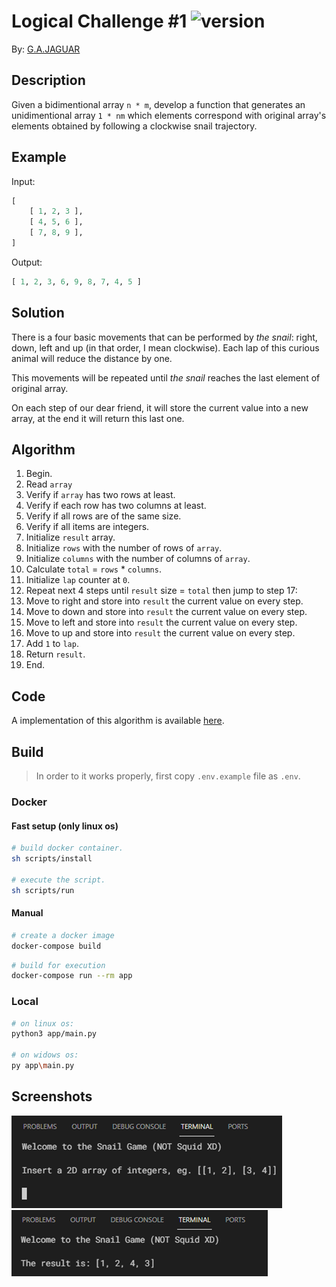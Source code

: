 # Logical Challenge #1 ![version](https://img.shields.io/github/v/tag/gajaguar/logical-challenge-1?label=version&logo=github)

By: [G.A.JAGUAR](https://github.com/gajaguar)

## Description

Given a bidimentional array `n * m`, develop a function that generates an
unidimentional array `1 * nm` which elements correspond with original array's
elements obtained by following a clockwise snail trajectory.

## Example

Input:

```python
[
    [ 1, 2, 3 ],
    [ 4, 5, 6 ],
    [ 7, 8, 9 ],
]
```

Output:

```python
[ 1, 2, 3, 6, 9, 8, 7, 4, 5 ]
```

## Solution

There is a four basic movements that can be performed by _the snail_: right,
down, left and up (in that order, I mean clockwise). Each lap of this curious
animal will reduce the distance by one.

This movements will be repeated until _the snail_ reaches the last element of
original array.

On each step of our dear friend, it will store the current value into a new
array, at the end it will return this last one.

## Algorithm

1. Begin.
2. Read `array`
3. Verify if `array` has two rows at least.
4. Verify if each row has two columns at least.
5. Verify if all rows are of the same size.
6. Verify if all items are integers.
7. Initialize `result` array.
8. Initialize `rows` with the number of rows of `array`.
9. Initialize `columns` with the number of columns of `array`.
10. Calculate `total` = `rows` * `columns`.
11. Initialize `lap` counter at `0`.
12. Repeat next 4 steps until `result` size = `total` then jump to step 17:
13. Move to right and store into `result` the current value on every step.
14. Move to down and store into `result` the current value on every step.
15. Move to left and store into `result` the current value on every step.
16. Move to up and store into `result` the current value on every step.
17. Add `1` to `lap`.
18. Return `result`.
19. End.

## Code

A implementation of this algorithm is available [here](https://github.com/gajaguar/logical-challenge-1/blob/main/app/main.py).

## Build

> In order to it works properly, first copy `.env.example` file as `.env`.

### Docker

#### Fast setup (only linux os)

```bash
# build docker container.
sh scripts/install

# execute the script.
sh scripts/run
```

#### Manual

```bash
# create a docker image
docker-compose build
```

```bash
# build for execution
docker-compose run --rm app
```

### Local

```bash
# on linux os:
python3 app/main.py

# on widows os:
py app\main.py
```

## Screenshots

![instructions](assets/instructions-screenshot.png)
![result](assets/result-screenshot.png )
